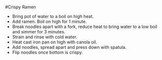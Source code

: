 #Crispy Ramen
 - Bring pot of water to a boil on high heat.
 - Add ramen. Boil on high for 1 minute.
 - Break noodles apart with a fork, reduce heat to bring water to a low boil and simmer for 3 minutes.
 - Strain and rinse with cold water.
 - Heat cast iron pan on high with canola oil. 
 - Add noodles, spread apart and press down with spatula. 
 - Flip noodles once bottom is crispy. 

